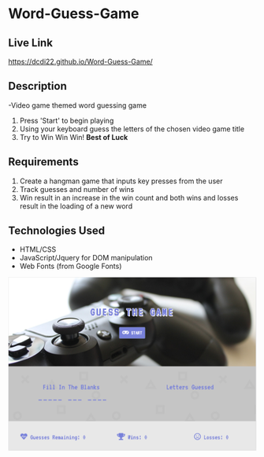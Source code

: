 # Word-Guess-Game

## Live Link
https://dcdi22.github.io/Word-Guess-Game/

## Description
-Video game themed word guessing game
1. Press 'Start' to begin playing
1. Using your keyboard guess the letters of the chosen video game title
1. Try to Win Win Win!
**Best of Luck**

## Requirements
1. Create a hangman game that inputs key presses from the user
2. Track guesses and number of wins
3. Win result in an increase in the win count and both wins and losses result in the loading of a new word

## Technologies Used
- HTML/CSS
- JavaScript/Jquery for DOM manipulation
- Web Fonts (from Google Fonts)

![Customer Portal](assets/images/p1.png)
